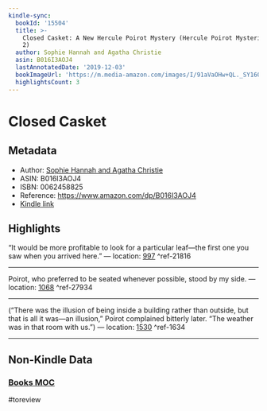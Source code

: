 ```yaml
---
kindle-sync:
  bookId: '15504'
  title: >-
    Closed Casket: A New Hercule Poirot Mystery (Hercule Poirot Mysteries Book
    2)
  author: Sophie Hannah and Agatha Christie
  asin: B016I3AOJ4
  lastAnnotatedDate: '2019-12-03'
  bookImageUrl: 'https://m.media-amazon.com/images/I/91aVaOHw+QL._SY160.jpg'
  highlightsCount: 3
---
```

# Closed Casket
## Metadata
* Author: [Sophie Hannah and Agatha Christie](https://www.amazon.comundefined)
* ASIN: B016I3AOJ4
* ISBN: 0062458825
* Reference: https://www.amazon.com/dp/B016I3AOJ4
* [Kindle link](kindle://book?action=open&asin=B016I3AOJ4)

## Highlights
“It would be more profitable to look for a particular leaf—the first one you saw when you arrived here.” — location: [997](kindle://book?action=open&asin=B016I3AOJ4&location=997) ^ref-21816

---
Poirot, who preferred to be seated whenever possible, stood by my side. — location: [1068](kindle://book?action=open&asin=B016I3AOJ4&location=1068) ^ref-27934

---
(“There was the illusion of being inside a building rather than outside, but that is all it was—an illusion,” Poirot complained bitterly later. “The weather was in that room with us.”) — location: [1530](kindle://book?action=open&asin=B016I3AOJ4&location=1530) ^ref-1634

---
## Non-Kindle Data
### [Books MOC](Books%20MOC.md)
#toreview
